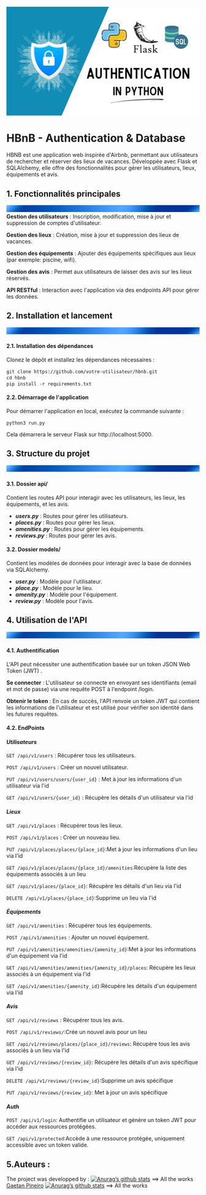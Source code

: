![alt text](<hbnb3.jpg>)

# HBnB - Authentication & Database


HBNB est une application web inspirée d'Airbnb, permettant aux utilisateurs de rechercher et réserver des lieux de vacances. Développée avec Flask et SQLAlchemy, elle offre des fonctionnalités pour gérer les utilisateurs, lieux, équipements et avis.


## 1. Fonctionnalités principales
![alt text](bandeau.png)
__Gestion des utilisateurs__ : Inscription, modification, mise à jour et suppression de comptes d'utilisateur.

__Gestion des lieux__ : Création, mise à jour et suppression des lieux de vacances.

__Gestion des équipements__ : Ajouter des équipements spécifiques aux lieux (par exemple:  piscine, wifi).

__Gestion des avis__ : Permet aux utilisateurs de laisser des avis sur les lieux réservés.

__API RESTful__ : Interaction avec l'application via des endpoints API pour gérer les données.


## 2. Installation et lancement
![alt text](bandeau.png)
#### 2.1. Installation des dépendances

Clonez le dépôt et installez les dépendances nécessaires :
```
git clone https://github.com/votre-utilisateur/hbnb.git
cd hbnb
pip install -r requirements.txt
```

#### 2.2. Démarrage de l'application

Pour démarrer l'application en local, exécutez la commande suivante :
```
python3 run.py
```
Cela démarrera le serveur Flask sur http://localhost:5000.

## 3. Structure du projet
![alt text](bandeau.png)
#### 3.1. Dossier api/
Contient les routes API pour interagir avec les utilisateurs, les lieux, les équipements, et les avis.

* *__users.py__* : Routes pour gérer les utilisateurs.
* *__places.py__* : Routes pour gérer les lieux.
* *__amenities.py__* : Routes pour gérer les équipements.
* *__reviews.py__* : Routes pour gérer les avis.

#### 3.2. Dossier models/

Contient les modèles de données pour interagir avec la base de données via SQLAlchemy.

* *__user.py__* : Modèle pour l'utilisateur.
* *__place.py__* : Modèle pour le lieu.
* *__amenity.py__* : Modèle pour l'équipement.
* *__review.py__* : Modèle pour l'avis.

## 4. Utilisation de l'API
![alt text](bandeau.png)
#### 4.1. Authentification

L'API peut nécessiter une authentification basée sur un token JSON Web Token (JWT) . 

__Se connecter__ : L'utilisateur se connecte en envoyant ses identifiants (email et mot de passe) via une requête POST à l'endpoint /login.

__Obtenir le token__ : En cas de succès, l'API renvoie un token JWT qui contient les informations de l'utilisateur et est utilisé pour vérifier son identité dans les futures requêtes.


#### 4.2. EndPoints 
#### *Utilisateurs*

```GET /api/v1/users``` : Récupérer tous les utilisateurs.

```POST /api/v1/users``` : Créer un nouvel utilisateur.

```PUT /api/v1/users/users/{user_id}``` : Met à jour les informations d'un utilisateur via l'id 

```GET /api/v1/users/{user_id}``` : Récupère les détails d'un utilisateur via l'id


#### *Lieux*

```GET /api/v1/places``` : Récupérer tous les lieux.

```POST /api/v1/places``` : Créer un nouveau lieu.

```PUT /api/v1/places/places/{place_id}```:Met à jour les informations d'un lieu via l'id 

```GET /api/v1/places/places/{place_id}/amenities```:Récupère la liste des équipements associés à un lieu

```GET /api/v1/places/{place_id}```: Récupère les détails d'un lieu via l'id

```DELETE /api/v1/places/{place_id}```:Supprime un lieu via l'id


#### *Équipements*

```GET /api/v1/amenities``` : Récupérer tous les équipements.

```POST /api/v1/amenities``` : Ajouter un nouvel équipement.

```PUT /api/v1/amenities/amenities/{amenity_id}```:Met à jour les informations d'un équipement via l'id 

```GET /api/v1/amenities/amenities/{amenity_id}/places```: Récupère les lieux associés à un équipement via l'id 

```GET /api/v1/amenities/{amenity_id}```:Récupère les détails d'un équipement via l'id

#### *Avis*

```GET /api/v1/reviews``` : Récupérer tous les avis.

```POST /api/v1/reviews/```:Crée un nouvel avis pour un lieu

```GET /api/v1/reviews/places/{place_id}/reviews```: Récupère tous les avis associés à un lieu via l'id

```GET /api/v1/reviews/{review_id}```: Récupère les détails d'un avis spécifique via l'id 

```DELETE /api/v1/reviews/{review_id}```:Supprime un avis spécifique

```PUT /api/v1/reviews/{review_id}```: Met à jour un avis spécifique


#### *Auth*
```POST /api/v1/login```: Authentifie un utilisateur et génère un token JWT pour accéder aux ressources protégées.

```GET /api/v1/protected```:Accède à une ressource protégée, uniquement accessible avec un token valide.

## 5.Auteurs :
The project was developped by :
[![Anurag’s github stats](https://github-readme-stats.vercel.app/api?username=Aurelien292)](https://github.com/Aurelien292) ==> All the works
[Gaetan Pineiro](https://github.com/THO-Gaetan)
[![Anurag’s github stats](https://github-readme-stats.vercel.app/api?username=THO-Gaetan)](https://github.com/THO-Gaetan) ==> All the works
